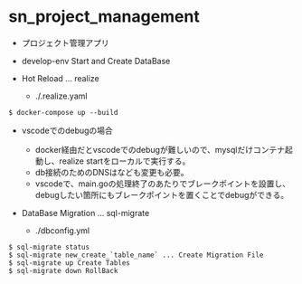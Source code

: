 # sn_project_management
- プロジェクト管理アプリ

- develop-env Start and Create DataBase
- Hot Reload ... realize
  - ./.realize.yaml
```
$ docker-compose up --build
```
- vscodeでのdebugの場合
  - docker経由だとvscodeでのdebugが難しいので、mysqlだけコンテナ起動し、realize startをローカルで実行する。
  - db接続のためのDNSはなども変更も必要。
  - vscodeで、main.goの処理終了のあたりでブレークポイントを設置し、debugしたい箇所にもブレークポイントを置くことでdebugができる。

- DataBase Migration ... sql-migrate
  - ./dbconfig.yml
```
$ sql-migrate status
$ sql-migrate new_create_`table_name` ... Create Migration File
$ sql-migrate up Create Tables
$ sql-migrate down RollBack
```
